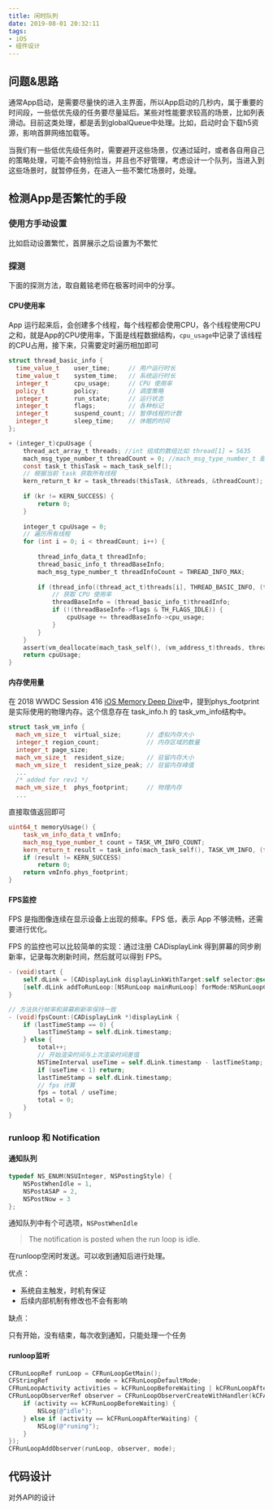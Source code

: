 ```yaml
---
title: 闲时队列
date: 2019-08-01 20:32:11
tags:
- iOS
- 组件设计
---
```


## 问题&思路

通常App启动，是需要尽量快的进入主界面，所以App启动的几秒内，属于重要的时间段，一些低优先级的任务要尽量延后。某些对性能要求较高的场景，比如列表滑动。目前这类处理，都是丢到globalQueue中处理。比如，启动时会下载h5资源，影响首屏网络加载等。

当我们有一些低优先级任务时，需要避开这些场景，仅通过延时，或者各自用自己的策略处理，可能不会特别恰当，并且也不好管理，考虑设计一个队列，当进入到这些场景时，就暂停任务，在进入一些不繁忙场景时，处理。

## 检测App是否繁忙的手段

### 使用方手动设置

比如启动设置繁忙，首屏展示之后设置为不繁忙

### 探测

下面的探测方法，取自戴铭老师在极客时间中的分享。

#### CPU使用率

App 运行起来后，会创建多个线程，每个线程都会使用CPU，各个线程使用CPU之和，就是App的CPU使用率，下面是线程数据结构，`cpu_usage`中记录了该线程的CPU占用，接下来，只需要定时遍历相加即可

````c++
struct thread_basic_info {
  time_value_t    user_time;     // 用户运行时长
  time_value_t    system_time;   // 系统运行时长
  integer_t       cpu_usage;     // CPU 使用率
  policy_t        policy;        // 调度策略
  integer_t       run_state;     // 运行状态
  integer_t       flags;         // 各种标记
  integer_t       suspend_count; // 暂停线程的计数
  integer_t       sleep_time;    // 休眠的时间
};

````

````objective-c
+ (integer_t)cpuUsage {
    thread_act_array_t threads; //int 组成的数组比如 thread[1] = 5635
    mach_msg_type_number_t threadCount = 0; //mach_msg_type_number_t 是 int 类型
    const task_t thisTask = mach_task_self();
    // 根据当前 task 获取所有线程
    kern_return_t kr = task_threads(thisTask, &threads, &threadCount);
    
    if (kr != KERN_SUCCESS) {
        return 0;
    }
    
    integer_t cpuUsage = 0;
    // 遍历所有线程
    for (int i = 0; i < threadCount; i++) {
        
        thread_info_data_t threadInfo;
        thread_basic_info_t threadBaseInfo;
        mach_msg_type_number_t threadInfoCount = THREAD_INFO_MAX;
        
        if (thread_info((thread_act_t)threads[i], THREAD_BASIC_INFO, (thread_info_t)threadInfo, &threadInfoCount) == KERN_SUCCESS) {
            // 获取 CPU 使用率
            threadBaseInfo = (thread_basic_info_t)threadInfo;
            if (!(threadBaseInfo->flags & TH_FLAGS_IDLE)) {
                cpuUsage += threadBaseInfo->cpu_usage;
            }
        }
    }
    assert(vm_deallocate(mach_task_self(), (vm_address_t)threads, threadCount * sizeof(thread_t)) == KERN_SUCCESS);
    return cpuUsage;
}

````

#### 内存使用量

在 2018 WWDC Session 416 [iOS Memory Deep Dive](https://developer.apple.com/videos/play/wwdc2018/416/)中，提到phys_footprint是实际使用的物理内存。这个信息存在 task_info.h 的 task_vm_info结构中。

````c++
struct task_vm_info {
  mach_vm_size_t  virtual_size;       // 虚拟内存大小
  integer_t region_count;             // 内存区域的数量
  integer_t page_size;
  mach_vm_size_t  resident_size;      // 驻留内存大小
  mach_vm_size_t  resident_size_peak; // 驻留内存峰值
  ...
  /* added for rev1 */
  mach_vm_size_t  phys_footprint;     // 物理内存
  ...
````

直接取值返回即可

```c++
uint64_t memoryUsage() {
    task_vm_info_data_t vmInfo;
    mach_msg_type_number_t count = TASK_VM_INFO_COUNT;
    kern_return_t result = task_info(mach_task_self(), TASK_VM_INFO, (task_info_t) &vmInfo, &count);
    if (result != KERN_SUCCESS)
        return 0;
    return vmInfo.phys_footprint;
}

```

#### FPS监控

FPS 是指图像连续在显示设备上出现的频率。FPS 低，表示 App 不够流畅，还需要进行优化。

FPS 的监控也可以比较简单的实现：通过注册 CADisplayLink 得到屏幕的同步刷新率，记录每次刷新时间，然后就可以得到 FPS。

```objective-c
- (void)start {
    self.dLink = [CADisplayLink displayLinkWithTarget:self selector:@selector(fpsCount:)];
    [self.dLink addToRunLoop:[NSRunLoop mainRunLoop] forMode:NSRunLoopCommonModes];
}

// 方法执行帧率和屏幕刷新率保持一致
- (void)fpsCount:(CADisplayLink *)displayLink {
    if (lastTimeStamp == 0) {
        lastTimeStamp = self.dLink.timestamp;
    } else {
        total++;
        // 开始渲染时间与上次渲染时间差值
        NSTimeInterval useTime = self.dLink.timestamp - lastTimeStamp;
        if (useTime < 1) return;
        lastTimeStamp = self.dLink.timestamp;
        // fps 计算
        fps = total / useTime; 
        total = 0;
    }
}

```

### runloop 和 Notification

#### 通知队列

```objective-c
typedef NS_ENUM(NSUInteger, NSPostingStyle) {
    NSPostWhenIdle = 1,
    NSPostASAP = 2,
    NSPostNow = 3
};
```

通知队列中有个可选项，`NSPostWhenIdle`

> The notification is posted when the run loop is idle.

在runloop空闲时发送。可以收到通知后进行处理。

优点：

* 系统自主触发，时机有保证
* 后续内部机制有修改也不会有影响

缺点：

只有开始，没有结束，每次收到通知，只能处理一个任务

#### runloop监听

````objective-c
CFRunLoopRef runLoop = CFRunLoopGetMain();
CFStringRef             mode = kCFRunLoopDefaultMode;
CFRunLoopActivity activities = kCFRunLoopBeforeWaiting | kCFRunLoopAfterWaiting;
CFRunLoopObserverRef observer = CFRunLoopObserverCreateWithHandler(kCFAllocatorDefault, activities, YES, INT_MAX, ^(CFRunLoopObserverRef observer, CFRunLoopActivity activity) {
    if (activity == kCFRunLoopBeforeWaiting) {
        NSLog(@"idle");
    } else if (activity == kCFRunLoopAfterWaiting) {
        NSLog(@"runing");
    }
});
CFRunLoopAddObserver(runLoop, observer, mode);
````

## 代码设计

对外API的设计

